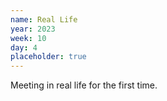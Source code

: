 ```yaml
---
name: Real Life
year: 2023
week: 10
day: 4
placeholder: true
---
```


Meeting in real life for the first time.
